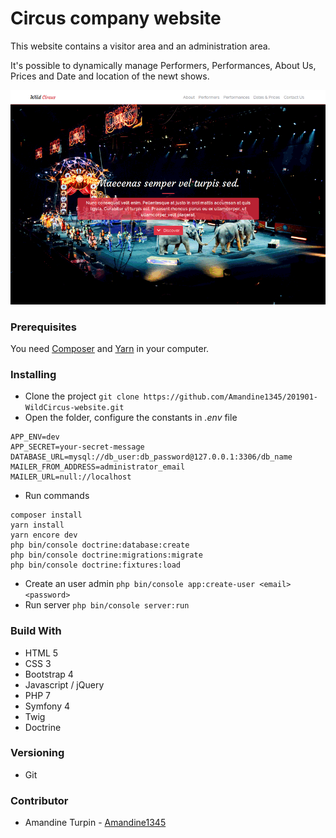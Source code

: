 # Circus company website

This website contains a visitor area and an administration area.

It's possible to dynamically manage Performers, Performances, About Us, Prices and Date and location of the newt shows.

![Wild Circus](201901_wildcircus.gif)

### Prerequisites

You need [Composer](https://getcomposer.org/download/) and [Yarn](https://yarnpkg.com/fr/docs/install#debian-stable) in your computer.

### Installing

* Clone the project `git clone https://github.com/Amandine1345/201901-WildCircus-website.git`
* Open the folder, configure the constants in *.env* file 
```
APP_ENV=dev
APP_SECRET=your-secret-message
DATABASE_URL=mysql://db_user:db_password@127.0.0.1:3306/db_name
MAILER_FROM_ADDRESS=administrator_email
MAILER_URL=null://localhost
```
* Run commands
```
composer install
yarn install
yarn encore dev
php bin/console doctrine:database:create
php bin/console doctrine:migrations:migrate
php bin/console doctrine:fixtures:load
```
* Create an user admin
`php bin/console app:create-user <email> <password>`
* Run server `php bin/console server:run`

### Build With
* HTML 5
* CSS 3
* Bootstrap 4
* Javascript / jQuery
* PHP 7
* Symfony 4
* Twig
* Doctrine

### Versioning

* Git
 
### Contributor

* Amandine Turpin - [Amandine1345](https://github.com/Amandine1345)